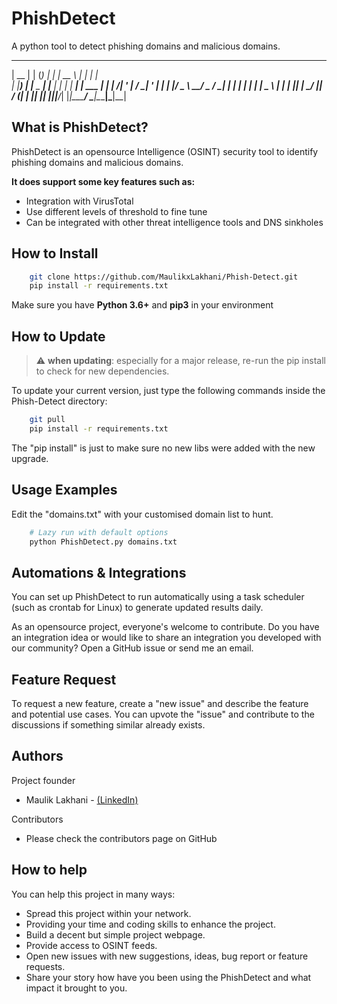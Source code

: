 # PhishDetect
A python tool to detect phishing domains and malicious domains.

  _____  _     _     _     _____       _            _   
 |  __ \| |   (_)   | |   |  __ \     | |          | |  
 | |__) | |__  _ ___| |__ | |  | | ___| |_ ___  ___| |_ 
 |  ___/| '_ \| / __| '_ \| |  | |/ _ \ __/ _ \/ __| __|
 | |    | | | | \__ \ | | | |__| |  __/ ||  __/ (__| |_ 
 |_|    |_| |_|_|___/_| |_|_____/ \___|\__\___|\___|\__|
                                                        
                                                        
What is PhishDetect? 
-------------
PhishDetect is an opensource Intelligence (OSINT) security tool to identify phishing domains and malicious domains. 

**It does support some key features such as:**

*   Integration with VirusTotal
*   Use different levels of threshold to fine tune
*   Can be integrated with other threat intelligence tools and DNS sinkholes


How to Install
------------

```bash
    git clone https://github.com/MaulikxLakhani/Phish-Detect.git
    pip install -r requirements.txt
```
Make sure you have **Python 3.6+** and **pip3** in your environment

How to Update
------------
> :warning: **when updating**: especially for a major release, re-run the pip install to check for new dependencies.

To update your current version, just type the following commands inside the Phish-Detect directory:
```bash
    git pull
    pip install -r requirements.txt
```
The "pip install" is just to make sure no new libs were added with the new upgrade. 

Usage Examples
------------
Edit the "domains.txt" with your customised domain list to hunt.

```bash
    # Lazy run with default options
    python PhishDetect.py domains.txt
```

Automations & Integrations
-------------
You can set up PhishDetect to run automatically using a task scheduler (such as crontab for Linux) to generate updated results daily.


As an opensource project, everyone's welcome to contribute.
Do you have an integration idea or would like to share an integration you developed with our community? Open a GitHub issue or send me an email.

Feature Request
-------------
To request a new feature, create a "new issue" and describe the feature and potential use cases. You can upvote the "issue" and contribute to the discussions if something similar already exists.

Authors
-------------
Project founder
*   Maulik Lakhani - [(LinkedIn)](https://in.linkedin.com/in/mauliklakhani)

Contributors
*   Please check the contributors page on GitHub

How to help
-------------
You can help this project in many ways:
*   Spread this project within your network.
*   Providing your time and coding skills to enhance the project.
*   Build a decent but simple project webpage.
*   Provide access to OSINT feeds.
*   Open new issues with new suggestions, ideas, bug report or feature requests.
*   Share your story how have you been using the PhishDetect and what impact it brought to you.
